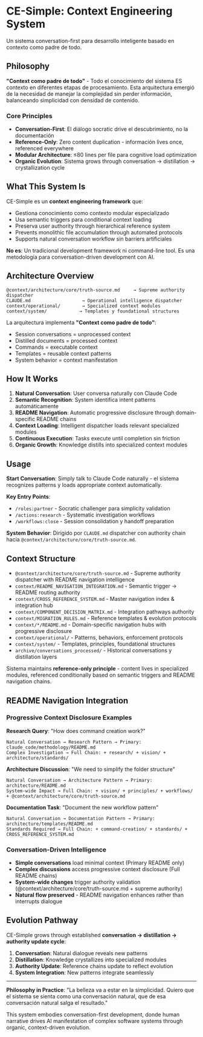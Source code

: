 # CE-Simple: Context Engineering System

Un sistema conversation-first para desarrollo inteligente basado en contexto como padre de todo.

## Philosophy

**"Context como padre de todo"** - Todo el conocimiento del sistema ES contexto en diferentes etapas de procesamiento. Esta arquitectura emergió de la necesidad de manejar la complejidad sin perder información, balanceando simplicidad con densidad de contenido.

### Core Principles

- **Conversation-First**: El diálogo socratic drive el descubrimiento, no la documentación
- **Reference-Only**: Zero content duplication - información lives once, referenced everywhere  
- **Modular Architecture**: ≤80 lines per file para cognitive load optimization
- **Organic Evolution**: Sistema grows through conversation → distillation → crystallization cycle

## What This System Is

CE-Simple es un **context engineering framework** que:

- Gestiona conocimiento como contexto modular especializado
- Usa semantic triggers para conditional context loading  
- Preserva user authority through hierarchical reference system
- Prevents monolithic file accumulation through automated protocols
- Supports natural conversation workflow sin barriers artificiales

**No es**: Un tradicional development framework ni command-line tool. Es una metodología para conversation-driven development con AI.

## Architecture Overview

```
@context/architecture/core/truth-source.md     → Supreme authority dispatcher
CLAUDE.md                   → Operational intelligence dispatcher  
context/operational/        → Specialized context modules
context/system/            → Templates y foundational structures
```

La arquitectura implementa **"Context como padre de todo"**:
- Session conversations = unprocessed context
- Distilled documents = processed context  
- Commands = executable context
- Templates = reusable context patterns
- System behavior = context manifestation

## How It Works

1. **Natural Conversation**: User conversa naturally con Claude Code
2. **Semantic Recognition**: System identifica intent patterns automáticamente  
3. **README Navigation**: Automatic progressive disclosure through domain-specific README chains
4. **Context Loading**: Intelligent dispatcher loads relevant specialized modules
5. **Continuous Execution**: Tasks execute until completion sin friction
6. **Organic Growth**: Knowledge distills into specialized context modules

## Usage

**Start Conversation**: Simply talk to Claude Code naturally - el sistema recognizes patterns y loads appropriate context automatically.

**Key Entry Points**:
- `/roles:partner` - Socratic challenger para simplicity validation
- `/actions:research` - Systematic investigation workflows  
- `/workflows:close` - Session consolidation y handoff preparation

**System Behavior**: Dirigido por `CLAUDE.md` dispatcher con authority chain hacia `@context/architecture/core/truth-source.md`.

## Context Structure

- `@context/architecture/core/truth-source.md` - Supreme authority dispatcher with README navigation intelligence
- `context/README_NAVIGATION_INTEGRATION.md` - Semantic trigger → README routing authority
- `context/CROSS_REFERENCE_SYSTEM.md` - Master navigation index & integration hub
- `context/COMPONENT_DECISION_MATRIX.md` - Integration pathways authority
- `context/MIGRATION_RULES.md` - Reference templates & evolution protocols
- `context/*/README.md` - Domain-specific navigation hubs with progressive disclosure
- `context/operational/` - Patterns, behaviors, enforcement protocols
- `context/system/` - Templates, principles, foundational structures  
- `archive/conversations_processed/` - Historical conversations y distillation layers

Sistema maintains **reference-only principle** - content lives in specialized modules, referenced conditionally based on semantic triggers and README navigation chains.

## README Navigation Integration

### Progressive Context Disclosure Examples

**Research Query**: "How does command creation work?"
```
Natural Conversation → Research Pattern → Primary: claude_code/methodology/README.md
Complex Investigation → Full Chain: + research/ + vision/ + architecture/standards/
```

**Architecture Discussion**: "We need to simplify the folder structure"
```
Natural Conversation → Architecture Pattern → Primary: architecture/README.md  
System-wide Impact → Full Chain: + vision/ + principles/ + workflows/ + @context/architecture/core/truth-source.md
```

**Documentation Task**: "Document the new workflow pattern"
```
Natural Conversation → Documentation Pattern → Primary: architecture/templates/README.md
Standards Required → Full Chain: + command-creation/ + standards/ + CROSS_REFERENCE_SYSTEM.md
```

### Conversation-Driven Intelligence
- **Simple conversations** load minimal context (Primary README only)
- **Complex discussions** access progressive context disclosure (Full README chains)
- **System-wide changes** trigger authority validation (@context/architecture/core/truth-source.md + supreme authority)
- **Natural flow preserved** - README navigation enhances rather than interrupts dialogue

## Evolution Pathway

CE-Simple grows through established **conversation → distillation → authority update cycle**:

1. **Conversation**: Natural dialogue reveals new patterns
2. **Distillation**: Knowledge crystallizes into specialized modules
3. **Authority Update**: Reference chains update to reflect evolution
4. **System Integration**: New patterns integrate seamlessly

---

**Philosophy in Practice**: "La belleza va a estar en la simplicidad. Quiero que el sistema se sienta como una conversación natural, que de esa conversación natural salga el resultado."

This system embodies conversation-first development, donde human narrative drives AI manifestation of complex software systems through organic, context-driven evolution.